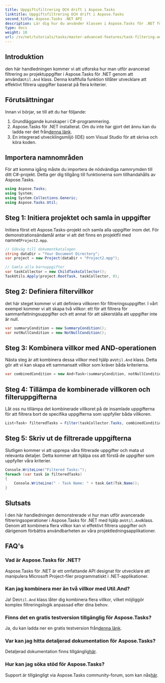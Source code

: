 ```yaml
---
title: Uppgiftsfiltrering OCH drift i Aspose.Tasks
linktitle: Uppgiftsfiltrering OCH drift i Aspose.Tasks
second_title: Aspose.Tasks .NET API
description: Lär dig hur du använder klassen i Aspose.Tasks för .NET för att filtrera projektuppgifter baserat på flera villkor. Genom att kombinera kriterier som sammanfattande uppgifter och icke-nullattribut.
type: docs
weight: 10
url: /sv/net/tutorials/tasks/master-advanced-features/task-filtering-and-operation/
---
```

## Introduktion

 den här handledningen kommer vi att utforska hur man utför avancerad filtrering av projektuppgifter i Aspose.Tasks för .NET genom att använda`Util.And` klass. Denna kraftfulla funktion tillåter utvecklare att effektivt filtrera uppgifter baserat på flera kriterier.

## Förutsättningar

Innan vi börjar, se till att du har följande:

1. Grundläggande kunskaper i C#-programmering.
2.  Aspose.Tasks för .NET installerat. Om du inte har gjort det ännu kan du ladda ner det från[denna länk](https://releases.aspose.com/tasks/net/).
3. En integrerad utvecklingsmiljö (IDE) som Visual Studio för att skriva och köra koden.

## Importera namnområden

För att komma igång måste du importera de nödvändiga namnrymden till ditt C#-projekt. Detta ger dig tillgång till funktionerna som tillhandahålls av Aspose.Tasks.

```csharp
using Aspose.Tasks;
using System;
using System.Collections.Generic;
using Aspose.Tasks.Util;

```

## Steg 1: Initiera projektet och samla in uppgifter

 Initiera först ett Aspose.Tasks-projekt och samla alla uppgifter inom det. För demonstrationsändamål antar vi att det finns en projektfil med namnet`Project2.mpp`.

```csharp
// Sökväg till dokumentkatalogen
string dataDir = "Your Document Directory";
var project = new Project(dataDir + "Project2.mpp");

// Samla alla barnuppgifter
var taskCollector = new ChildTasksCollector();
TaskUtils.Apply(project.RootTask, taskCollector, 0);
```

## Steg 2: Definiera filtervillkor

det här steget kommer vi att definiera villkoren för filtreringsuppgifter. I vårt exempel kommer vi att skapa två villkor: ett för att filtrera för sammanfattningsuppgifter och ett annat för att säkerställa att uppgifter inte är null.

```csharp
var summaryCondition = new SummaryCondition();
var notNullCondition = new NotNullCondition();
```

## Steg 3: Kombinera villkor med AND-operationen

 Nästa steg är att kombinera dessa villkor med hjälp av`Util.And` klass. Detta gör att vi kan skapa ett sammansatt villkor som kräver båda kriterierna.

```csharp
var combinedCondition = new And<Task>(summaryCondition, notNullCondition);
```

## Steg 4: Tillämpa de kombinerade villkoren och filteruppgifterna

Låt oss nu tillämpa det kombinerade villkoret på de insamlade uppgifterna för att filtrera bort de specifika uppgifterna som uppfyller båda villkoren.

```csharp
List<Task> filteredTasks = Filter(taskCollector.Tasks, combinedCondition);
```

## Steg 5: Skriv ut de filtrerade uppgifterna

Slutligen kommer vi att upprepa våra filtrerade uppgifter och mata ut relevanta detaljer. Detta kommer att hjälpa oss att förstå de uppgifter som uppfyller våra kriterier.

```csharp
Console.WriteLine("Filtered Tasks:");
foreach (var task in filteredTasks)
{
    Console.WriteLine(" - Task Name: " + task.Get(Tsk.Name));
}
```

## Slutsats

 I den här handledningen demonstrerade vi hur man utför avancerade filtreringsoperationer i Aspose.Tasks för .NET med hjälp av`Util.And`klass. Genom att kombinera flera villkor kan vi effektivt filtrera uppgifter och därigenom förbättra användbarheten av våra projektledningsapplikationer.

## FAQ's

### Vad är Aspose.Tasks för .NET?

Aspose.Tasks för .NET är ett omfattande API designat för utvecklare att manipulera Microsoft Project-filer programmatiskt i .NET-applikationer.

### Kan jag kombinera mer än två villkor med Util.And?

 Ja! De`Util.And` klass låter dig kombinera flera villkor, vilket möjliggör komplex filtreringslogik anpassad efter dina behov.

### Finns det en gratis testversion tillgänglig för Aspose.Tasks?

 Ja, du kan ladda ner en gratis testversion från[denna länk](https://releases.aspose.com/).

### Var kan jag hitta detaljerad dokumentation för Aspose.Tasks?

 Detaljerad dokumentation finns tillgänglig[här](https://reference.aspose.com/tasks/net/).

### Hur kan jag söka stöd för Aspose.Tasks?

 Support är tillgängligt via Aspose.Tasks community-forum, som kan nås[här](https://forum.aspose.com/c/tasks/15).